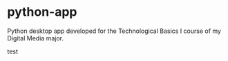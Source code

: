 # python-app
Python desktop app developed for the Technological Basics I course of my Digital Media major.

test
